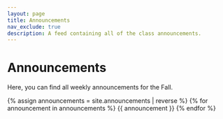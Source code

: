 ```yaml
---
layout: page
title: Announcements
nav_exclude: true
description: A feed containing all of the class announcements.
---
```


# Announcements

Here, you can find all weekly announcements for the Fall.

{% assign announcements = site.announcements | reverse %}
{% for announcement in announcements %}
{{ announcement }}
{% endfor %}
